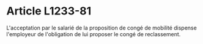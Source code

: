 # Article L1233-81

L'acceptation par le salarié de la proposition de congé de mobilité dispense l'employeur de l'obligation de lui proposer le congé de reclassement.